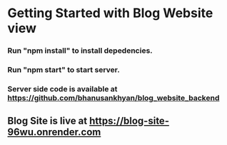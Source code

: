 # Getting Started with Blog Website view

### Run "npm install" to install depedencies.

### Run "npm start" to start server. 

### Server side code is available at https://github.com/bhanusankhyan/blog_website_backend

## Blog Site is live at https://blog-site-96wu.onrender.com

